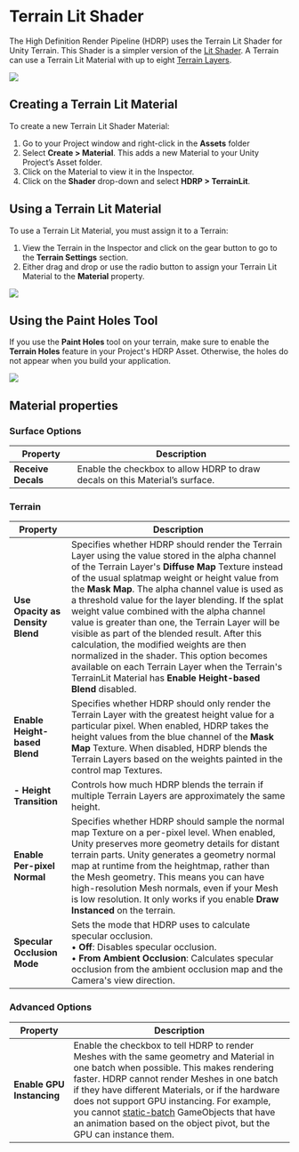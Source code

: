# **Terrain Lit Shader**

The High Definition Render Pipeline (HDRP) uses the Terrain Lit Shader for Unity Terrain. This Shader is a simpler version of the [Lit Shader](Lit-Shader.md). A Terrain can use a Terrain Lit Material with up to eight [Terrain Layers](https://docs.unity3d.com/Manual/class-TerrainLayer.html).

![](Images/HDRPFeatures-TerrainShader.png)

## Creating a Terrain Lit Material

To create a new Terrain Lit Shader Material:

1. Go to your Project window and right-click in the **Assets** folder
2. Select **Create > Material**. This adds a new Material to your Unity Project’s Asset folder.
3. Click on the Material to view it in the Inspector.
4. Click on the **Shader** drop-down and select **HDRP > TerrainLit**.

## Using a Terrain Lit Material

To use a Terrain Lit Material, you must assign it to a Terrain:

1. View the Terrain in the Inspector and click on the gear button to go to the **Terrain Settings** section.
2. Either drag and drop or use the radio button to assign your Terrain Lit Material to the **Material** property.

![](Images/TerrainLitShader1.png)

## Using the Paint Holes Tool

If you use the **Paint Holes** tool on your terrain, make sure to enable the **Terrain Holes** feature in your Project's HDRP Asset. Otherwise, the holes do not appear when you build your application.

![](Images/TerrainPaintHoles.png)

## Material properties

### Surface Options

| **Property**       | **Description**                                              |
| ------------------ | ------------------------------------------------------------ |
| **Receive Decals** | Enable the checkbox to allow HDRP to draw decals on this Material’s surface. |

### Terrain

| **Property**                  | **Description**                                              |
| ----------------------------- | ------------------------------------------------------------ |
| **Use Opacity as Density Blend** | Specifies whether HDRP should render the Terrain Layer using the value stored in the alpha channel of the Terrain Layer's **Diffuse Map** Texture instead of the usual splatmap weight or height value from the **Mask Map**. The alpha channel value is used as a threshold value for the layer blending. If the splat weight value combined with the alpha channel value is greater than one, the Terrain Layer will be visible as part of the blended result. After this calculation, the modified weights are then normalized in the shader. This option becomes available on each Terrain Layer when the Terrain's TerrainLit Material has **Enable Height-based Blend** disabled. |
| **Enable Height-based Blend** | Specifies whether HDRP should only render the Terrain Layer with the greatest height value for a particular pixel. When enabled, HDRP takes the height values from the blue channel of the **Mask Map** Texture. When disabled, HDRP blends the Terrain Layers based on the weights painted in the control map Textures. |
| **- Height Transition**       | Controls how much HDRP blends the terrain if multiple Terrain Layers are approximately the same height. |
| **Enable Per-pixel Normal**   | Specifies whether HDRP should sample the normal map Texture on a per-pixel level.  When enabled, Unity preserves more geometry details for distant terrain parts. Unity generates a geometry normal map at runtime from the heightmap, rather than the Mesh geometry. This means you can have high-resolution Mesh normals, even if your Mesh is low resolution. It only works if you enable **Draw Instanced** on the terrain. |
| **Specular Occlusion Mode**   | Sets the mode that HDRP uses to calculate specular occlusion. <br/>&#8226; **Off**: Disables specular occlusion.<br/>&#8226; **From Ambient Occlusion**: Calculates specular occlusion from the ambient occlusion map and the Camera's view direction. |

### Advanced Options

| **Property**              | **Description**                                              |
| ------------------------- | ------------------------------------------------------------ |
| **Enable GPU Instancing** | Enable the checkbox to tell HDRP to render Meshes with the same geometry and Material in one batch when possible. This makes rendering faster. HDRP cannot render Meshes in one batch if they have different Materials, or if the hardware does not support GPU instancing. For example, you cannot [static-batch](https://docs.unity3d.com/Manual/DrawCallBatching.html) GameObjects that have an animation based on the object pivot, but the GPU can instance them. |
